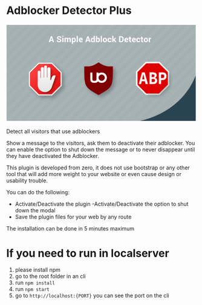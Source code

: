 # Adblocker Detector Plus

![Screenshot](plugin.jpg)

Detect all visitors that use adblockers 

Show a message to the visitors, ask them to deactivate their adblocker. 
You can enable the option to shut down the message or to never disappear until they have deactivated the Adblocker. 

This plugin is developed from zero, it does not use bootstrap or any other tool that will add more weight to your website or even cause design or usability trouble. 

You can do the following: 

- Activate/Deactivate the plugin
-Activate/Deactivate the option to shut down the modal
- Save the plugin files for your web by any route 
 
 The installation can be done in 5 minutes maximum 
 

# If you need to run in localserver

1. please install npm
2. go to the root folder in an cli
3. run `npm install`
4. run `npm start`
5. go to `http://localhost:{PORT}` you can see the port on the cli 
 
